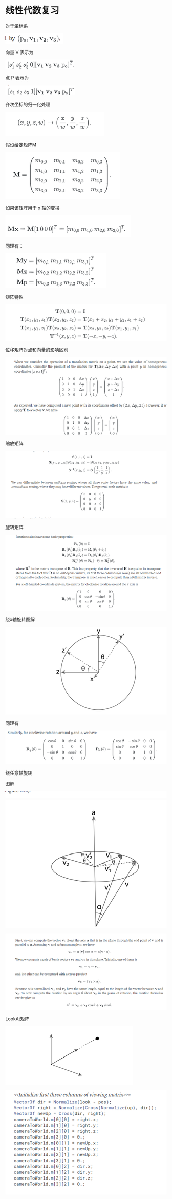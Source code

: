 ﻿
# 线性代数复习

对于坐标系

![4](02_07/4.png)

向量 V 表示为

![5](02_07/5.png)

点 P 表示为

![6](02_07/6.png)

齐次坐标的归一化处理

![1](02_07/1.png)

假设给定矩阵M

![2](02_07/2.png)

如果该矩阵用于 x 轴的变换

![3](02_07/3.png)

同理有：

![7](02_07/7.png)

矩阵特性

![8](02_07/8.png)

位移矩阵对点和向量的影响区别

![9](02_07/9.png)

缩放矩阵

![10](02_07/10.png)

旋转矩阵

![11](02_07/11.png)

绕x轴旋转图解

![13](02_07/13.png)

同理有

![12](02_07/12.png)

绕任意轴旋转

图解

![14](02_07/14.png)

![15](02_07/15.png)

LookAt矩阵

![16](02_07/16.png)

![17](02_07/17.png)



